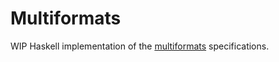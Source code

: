 # Multiformats

WIP Haskell implementation of the [multiformats](https://github.com/multiformats/multiformats) specifications.
